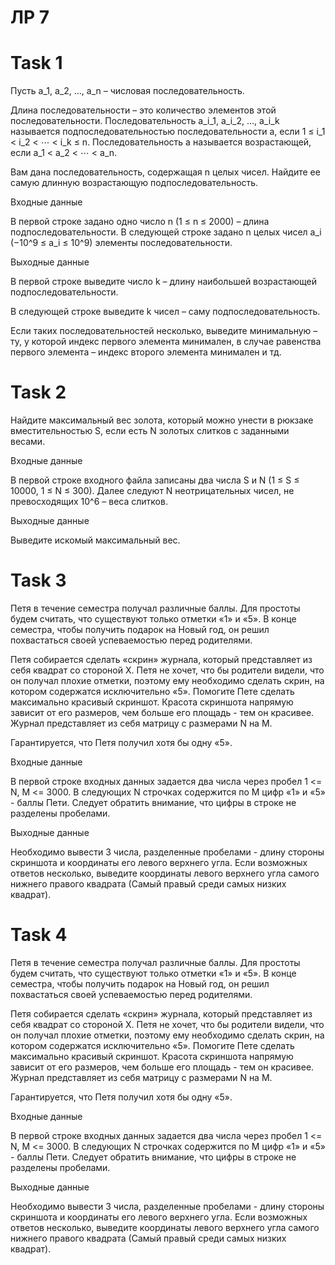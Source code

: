 # ЛР 7
# Task 1

Пусть a_1, a_2, ..., a_n – числовая последовательность.

Длина последовательности – это количество элементов этой последовательности. Последовательность 
a_i_1, a_i_2, …, a_i_k называется подпоследовательностью последовательности a, если 
1 ≤ i_1 < i_2 < ⋯ < i_k ≤ n. Последовательность a называется возрастающей, если 
a_1 < a_2 < ⋯ < a_n.

Вам дана последовательность, содержащая 
n целых чисел. Найдите ее самую длинную возрастающую подпоследовательность.

Входные данные

В первой строке задано одно число 
n (1 ≤ n ≤ 2000) – длина подпоследовательности. В следующей строке задано 
n целых чисел a_i (−10^9 ≤ a_i ≤ 10^9) элементы последовательности.

Выходные данные

В первой строке выведите число 
k – длину наибольшей возрастающей подпоследовательности.

В следующей строке выведите 
k чисел – саму подпоследовательность.

Если таких последовательностей несколько, выведите минимальную – ту, у которой индекс первого элемента минимален, в случае равенства первого элемента – индекс второго элемента минимален и тд.


# Task 2

Найдите максимальный вес золота, который можно унести в рюкзаке вместительностью 
S, если есть 
N золотых слитков с заданными весами.

Входные данные

В первой строке входного файла записаны два числа 
S и N (1 ≤ S ≤ 10000, 1 ≤ N ≤ 300). Далее следуют 
N неотрицательных чисел, не превосходящих 
10^6 – веса слитков.

Выходные данные

Выведите искомый максимальный вес.


# Task 3

Петя в течение семестра получал различные баллы. Для простоты будем считать, что существуют только отметки «1» и «5». В конце семестра, чтобы получить подарок на Новый год, он решил похвастаться своей успеваемостью перед родителями.

Петя собирается сделать «скрин» журнала, который представляет из себя квадрат со стороной X. Петя не хочет, что бы родители видели, что он получал плохие отметки, поэтому ему необходимо сделать скрин, на котором содержатся исключительно «5». Помогите Пете сделать максимально красивый скриншот. Красота скриншота напрямую зависит от его размеров, чем больше его площадь - тем он красивее. Журнал представляет из себя матрицу с размерами N на M.

Гарантируется, что Петя получил хотя бы одну «5».

Входные данные

В первой строке входных данных задается два числа через пробел 1 <= N, M <= 3000. В следующих N строчках содержится по M цифр «1» и «5» - баллы Пети. Следует обратить внимание, что цифры в строке не разделены пробелами.

Выходные данные

Необходимо вывести 3 числа, разделенные пробелами - длину стороны скриншота и координаты его левого верхнего угла. Если возможных ответов несколько, выведите координаты левого верхнего угла самого нижнего правого квадрата (Самый правый среди самых низких квадрат).


# Task 4

Петя в течение семестра получал различные баллы. Для простоты будем считать, что существуют только отметки «1» и «5». В конце семестра, чтобы получить подарок на Новый год, он решил похвастаться своей успеваемостью перед родителями.

Петя собирается сделать «скрин» журнала, который представляет из себя квадрат со стороной X. Петя не хочет, что бы родители видели, что он получал плохие отметки, поэтому ему необходимо сделать скрин, на котором содержатся исключительно «5». Помогите Пете сделать максимально красивый скриншот. Красота скриншота напрямую зависит от его размеров, чем больше его площадь - тем он красивее. Журнал представляет из себя матрицу с размерами N на M.

Гарантируется, что Петя получил хотя бы одну «5».

Входные данные

В первой строке входных данных задается два числа через пробел 1 <= N, M <= 3000. В следующих N строчках содержится по M цифр «1» и «5» - баллы Пети. Следует обратить внимание, что цифры в строке не разделены пробелами.

Выходные данные

Необходимо вывести 3 числа, разделенные пробелами - длину стороны скриншота и координаты его левого верхнего угла. Если возможных ответов несколько, выведите координаты левого верхнего угла самого нижнего правого квадрата (Самый правый среди самых низких квадрат).
